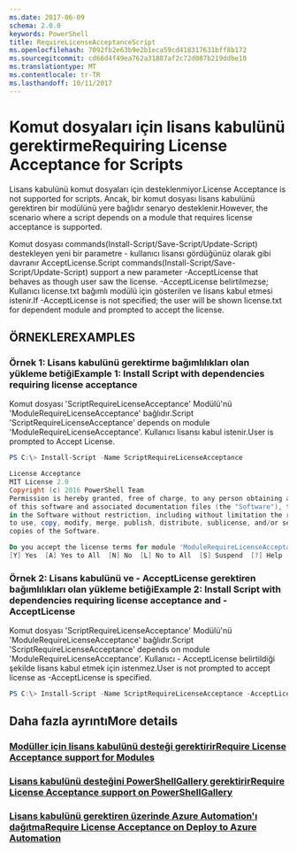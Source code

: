 ```yaml
---
ms.date: 2017-06-09
schema: 2.0.0
keywords: PowerShell
title: RequireLicenseAcceptanceScript
ms.openlocfilehash: 7092fb2e63b9e2b1eca59cd418317631bff8b172
ms.sourcegitcommit: cd66d4f49ea762a31887af2c72d087b219ddbe10
ms.translationtype: MT
ms.contentlocale: tr-TR
ms.lasthandoff: 10/11/2017
---
```

# <a name="requiring-license-acceptance-for-scripts"></a><span data-ttu-id="1b452-103">Komut dosyaları için lisans kabulünü gerektirme</span><span class="sxs-lookup"><span data-stu-id="1b452-103">Requiring License Acceptance for Scripts</span></span>

<span data-ttu-id="1b452-104">Lisans kabulünü komut dosyaları için desteklenmiyor.</span><span class="sxs-lookup"><span data-stu-id="1b452-104">License Acceptance is not supported for scripts.</span></span> <span data-ttu-id="1b452-105">Ancak, bir komut dosyası lisans kabulünü gerektiren bir modülünü yere bağlıdır senaryo desteklenir.</span><span class="sxs-lookup"><span data-stu-id="1b452-105">However, the scenario where a script depends on a module that requires license acceptance is supported.</span></span>

<span data-ttu-id="1b452-106">Komut dosyası commands(Install-Script/Save-Script/Update-Script) destekleyen yeni bir parametre - kullanıcı lisansı gördüğünüz olarak gibi davranır AcceptLicense.</span><span class="sxs-lookup"><span data-stu-id="1b452-106">Script commands(Install-Script/Save-Script/Update-Script) support a new parameter -AcceptLicense that behaves as though user saw the license.</span></span> <span data-ttu-id="1b452-107">-AcceptLicense belirtilmezse; Kullanıcı license.txt bağımlı modülü için gösterilen ve lisans kabul etmesi istenir.</span><span class="sxs-lookup"><span data-stu-id="1b452-107">If -AcceptLicense is not specified; the user will be shown license.txt for dependent module and prompted to accept the license.</span></span>

## <a name="examples"></a><span data-ttu-id="1b452-108">ÖRNEKLER</span><span class="sxs-lookup"><span data-stu-id="1b452-108">EXAMPLES</span></span>

### <a name="example-1-install-script-with-dependencies-requiring-license-acceptance"></a><span data-ttu-id="1b452-109">Örnek 1: Lisans kabulünü gerektirme bağımlılıkları olan yükleme betiği</span><span class="sxs-lookup"><span data-stu-id="1b452-109">Example 1: Install Script with dependencies requiring license acceptance</span></span>
<span data-ttu-id="1b452-110">Komut dosyası 'ScriptRequireLicenseAcceptance' Modülü'nü 'ModuleRequireLicenseAcceptance' bağlıdır.</span><span class="sxs-lookup"><span data-stu-id="1b452-110">Script 'ScriptRequireLicenseAcceptance' depends on module 'ModuleRequireLicenseAcceptance'.</span></span> <span data-ttu-id="1b452-111">Kullanıcı lisansı kabul istenir.</span><span class="sxs-lookup"><span data-stu-id="1b452-111">User is prompted to Accept License.</span></span>
```PowerShell
PS C:\> Install-Script -Name ScriptRequireLicenseAcceptance

License Acceptance
MIT License 2.0
Copyright (c) 2016 PowerShell Team
Permission is hereby granted, free of charge, to any person obtaining a copy
of this software and associated documentation files (the "Software"), to deal
in the Software without restriction, including without limitation the rights
to use, copy, modify, merge, publish, distribute, sublicense, and/or sell
copies of the Software.

Do you accept the license terms for module 'ModuleRequireLicenseAcceptance'.
[Y] Yes  [A] Yes to All  [N] No  [L] No to All  [S] Suspend  [?] Help (default is "N"): 
```

### <a name="example-2-install-script-with-dependencies-requiring-license-acceptance-and--acceptlicense"></a><span data-ttu-id="1b452-112">Örnek 2: Lisans kabulünü ve - AcceptLicense gerektiren bağımlılıkları olan yükleme betiği</span><span class="sxs-lookup"><span data-stu-id="1b452-112">Example 2: Install Script with dependencies requiring license acceptance and -AcceptLicense</span></span>
<span data-ttu-id="1b452-113">Komut dosyası 'ScriptRequireLicenseAcceptance' Modülü'nü 'ModuleRequireLicenseAcceptance' bağlıdır.</span><span class="sxs-lookup"><span data-stu-id="1b452-113">Script 'ScriptRequireLicenseAcceptance' depends on module 'ModuleRequireLicenseAcceptance'.</span></span> <span data-ttu-id="1b452-114">Kullanıcı - AcceptLicense belirtildiği şekilde lisans kabul etmek için istenmez.</span><span class="sxs-lookup"><span data-stu-id="1b452-114">User is not prompted to accept license as -AcceptLicense is specified.</span></span>
```PowerShell
PS C:\> Install-Script -Name ScriptRequireLicenseAcceptance -AcceptLicense
```

## <a name="more-details"></a><span data-ttu-id="1b452-115">Daha fazla ayrıntı</span><span class="sxs-lookup"><span data-stu-id="1b452-115">More details</span></span>
### <a name="require-license-acceptance-support-for-modulesmodulerequirelicenseacceptancemd"></a>[<span data-ttu-id="1b452-116">Modüller için lisans kabulünü desteği gerektirir</span><span class="sxs-lookup"><span data-stu-id="1b452-116">Require License Acceptance support for Modules</span></span>](../module/RequireLicenseAcceptance.md)

### <a name="require-license-acceptance-support-on-powershellgallerypsgallerypsgalleryrequireslicenseacceptancemd"></a>[<span data-ttu-id="1b452-117">Lisans kabulünü desteğini PowerShellGallery gerektirir</span><span class="sxs-lookup"><span data-stu-id="1b452-117">Require License Acceptance support on PowerShellGallery</span></span>](../../psgallery/psgallery_requires_license_acceptance.md)

### <a name="require-license-acceptance-on-deploy-to-azure-automationpsgallerypsgallerydeploytoazureautomationrequirelicenseacceptancemd"></a>[<span data-ttu-id="1b452-118">Lisans kabulünü gerektiren üzerinde Azure Automation'ı dağıtma</span><span class="sxs-lookup"><span data-stu-id="1b452-118">Require License Acceptance on Deploy to Azure Automation</span></span>](../../psgallery/psgallery_deploy_to_azure_automation_requireLicenseAcceptance.md)
